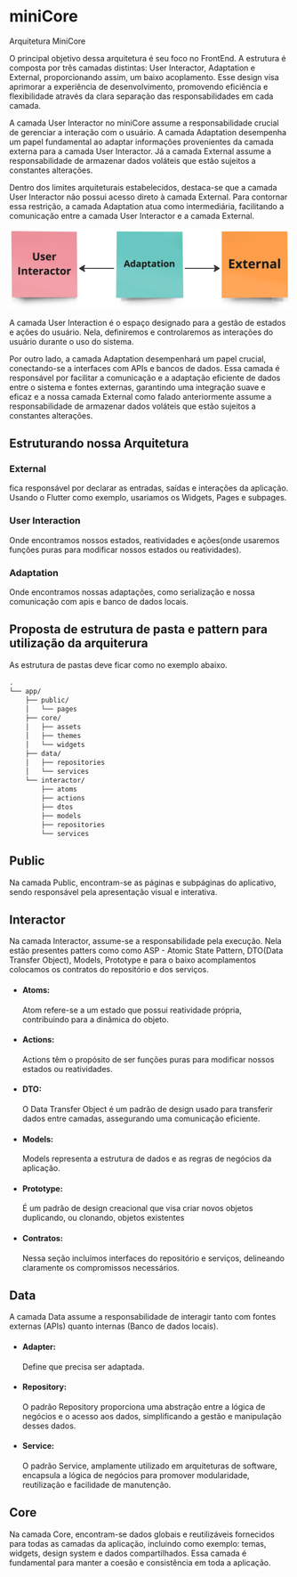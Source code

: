 # miniCore

Arquitetura MiniCore

O principal objetivo dessa arquitetura é seu foco no FrontEnd. A estrutura é composta por três camadas distintas: User Interactor, Adaptation e External, proporcionando assim, um baixo acoplamento. Esse design visa aprimorar a experiência de desenvolvimento, promovendo eficiência e flexibilidade através da clara separação das responsabilidades em cada camada.

A camada User Interactor no miniCore assume a responsabilidade crucial de gerenciar a interação com o usuário. A camada Adaptation desempenha um papel fundamental ao adaptar informações provenientes da camada externa para a camada User Interactor. Já a camada External assume a responsabilidade de armazenar dados voláteis que estão sujeitos a constantes alterações.

Dentro dos limites arquiteturais estabelecidos, destaca-se que a camada User Interactor não possui acesso direto à camada External. Para contornar essa restrição, a camada Adaptation atua como intermediária, facilitando a comunicação entre a camada User Interactor e a camada External.

<img src="image.png" width="512" alt="Achitecture diagram"/>

A camada User Interaction é o espaço designado para a gestão de estados e ações do usuário. Nela, definiremos e controlaremos as interações do usuário durante o uso do sistema.

Por outro lado, a camada Adaptation desempenhará um papel crucial, conectando-se a interfaces com APIs e bancos de dados. Essa camada é responsável por facilitar a comunicação e a adaptação eficiente de dados entre o sistema e fontes externas, garantindo uma integração suave e eficaz e a nossa camada External como falado anteriormente assume a responsabilidade de armazenar dados voláteis que estão sujeitos a constantes alterações.

## Estruturando nossa Arquitetura

### External
fica responsável por declarar as entradas, saídas e interações da aplicação.
Usando o Flutter como exemplo, usariamos os Widgets, Pages e subpages.

### User Interaction
Onde encontramos nossos estados, reatividades e ações(onde usaremos funções puras para modificar nossos estados ou reatividades).

### Adaptation
Onde encontramos nossas adaptações, como serialização e nossa comunicação com apis e banco de dados locais.



## Proposta de estrutura de pasta e pattern para utilização da arquiterura

As estrutura de pastas deve ficar como no exemplo abaixo.

```
.
└── app/
    ├── public/
    │   └── pages
    ├── core/
    │   ├── assets
    │   ├── themes
    │   └── widgets
    ├── data/
    │   ├── repositories
    │   └── services
    └── interactor/
        ├── atoms
        ├── actions
        ├── dtos
        ├── models 
        ├── repositories
        └── services
```

## Public
Na camada Public, encontram-se as páginas e subpáginas do aplicativo, sendo responsável pela apresentação visual e interativa.

## Interactor
Na camada Interactor, assume-se a responsabilidade pela execução. Nela estão presentes patters como como ASP - Atomic State Pattern, DTO(Data Transfer Object), Models, Prototype e para o baixo acomplamentos colocamos os contratos do repositório e dos serviços.

- #### Atoms: 
    Atom refere-se a um estado que possui reatividade própria, contribuindo para a dinâmica do objeto.

- #### Actions: 
    Actions têm o propósito de ser funções puras para modificar nossos estados ou reatividades.

- #### DTO: 
    O Data Transfer Object é um padrão de design usado para transferir dados entre camadas, assegurando uma comunicação eficiente.

- #### Models: 
    Models representa a estrutura de dados e as regras de negócios da aplicação.

- #### Prototype:
    É um padrão de design creacional que visa criar novos objetos duplicando, ou clonando, objetos existentes

- #### Contratos: 
    Nessa seção incluímos interfaces do repositório e serviços, delineando claramente os compromissos necessários.

## Data
A camada Data assume a responsabilidade de interagir tanto com fontes externas (APIs) quanto internas (Banco de dados locais).

- #### Adapter:
    Define que precisa ser adaptada.

- #### Repository: 
    O padrão Repository proporciona uma abstração entre a lógica de negócios e o acesso aos dados, simplificando a gestão e manipulação desses dados.

- #### Service: 
    O padrão Service, amplamente utilizado em arquiteturas de software, encapsula a lógica de negócios para promover modularidade, reutilização e facilidade de manutenção.

## Core
Na camada Core, encontram-se dados globais e reutilizáveis fornecidos para todas as camadas da aplicação, incluindo como exemplo: temas, widgets, design system e dados compartilhados. Essa camada é fundamental para manter a coesão e consistência em toda a aplicação.








